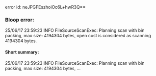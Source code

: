 error id: neJPGFEszhoiOc6L+hwR3Q==
### Bloop error:

25/06/17 23:59:23 INFO FileSourceScanExec: Planning scan with bin packing, max size: 4194304 bytes, open cost is considered as scanning 4194304 bytes.
#### Short summary: 

25/06/17 23:59:23 INFO FileSourceScanExec: Planning scan with bin packing, max size: 4194304 bytes, ...
